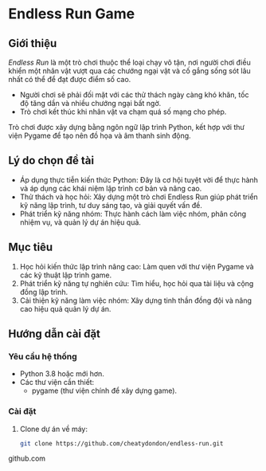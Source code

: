# Endless Run Game

## Giới thiệu
*Endless Run* là một trò chơi thuộc thể loại chạy vô tận, nơi người chơi điều khiển một nhân vật vượt qua các chướng ngại vật và cố gắng sống sót lâu nhất có thể để đạt được điểm số cao.  
- Người chơi sẽ phải đối mặt với các thử thách ngày càng khó khăn, tốc độ tăng dần và nhiều chướng ngại bất ngờ.  
- Trò chơi kết thúc khi nhân vật va chạm quá số mạng cho phép.  

Trò chơi được xây dựng bằng ngôn ngữ lập trình Python, kết hợp với thư viện Pygame để tạo nên đồ họa và âm thanh sinh động.

## Lý do chọn đề tài
- Áp dụng thực tiễn kiến thức Python: Đây là cơ hội tuyệt vời để thực hành và áp dụng các khái niệm lập trình cơ bản và nâng cao.  
- Thử thách và học hỏi: Xây dựng một trò chơi Endless Run giúp phát triển kỹ năng lập trình, tư duy sáng tạo, và giải quyết vấn đề.  
- Phát triển kỹ năng nhóm: Thực hành cách làm việc nhóm, phân công nhiệm vụ, và quản lý dự án hiệu quả.  

## Mục tiêu
1. Học hỏi kiến thức lập trình nâng cao: Làm quen với thư viện Pygame và các kỹ thuật lập trình game.  
2. Phát triển kỹ năng tự nghiên cứu: Tìm hiểu, học hỏi qua tài liệu và cộng đồng lập trình.  
3. Cải thiện kỹ năng làm việc nhóm: Xây dựng tinh thần đồng đội và nâng cao hiệu quả quản lý dự án.  

## Hướng dẫn cài đặt
### Yêu cầu hệ thống
- Python 3.8 hoặc mới hơn.  
- Các thư viện cần thiết:
  - pygame (thư viện chính để xây dựng game).  

### Cài đặt
1. Clone dự án về máy:
   ```bash
   git clone https://github.com/cheatydondon/endless-run.git
github.com
